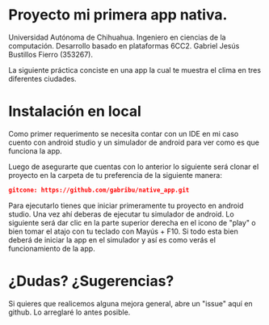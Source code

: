 # Proyecto mi primera app nativa.
Universidad Autónoma de Chihuahua.
Ingeniero en ciencias de la computación. 
Desarrollo basado en plataformas 6CC2. 
Gabriel Jesús Bustillos Fierro (353267).

La siguiente práctica conciste en una app la cual te muestra el clima en tres diferentes ciudades.

# Instalación en local
Como primer requerimento se necesita contar con un IDE en mi caso cuento con android studio y un simulador de android para ver como es que funciona la app.

Luego de asegurarte que cuentas con lo anterior lo siguiente será clonar el proyecto en la carpeta de tu preferencia de la siguiente manera:

```json
gitcone: https://github.com/gabribu/native_app.git
```
Para ejecutarlo tienes que iniciar primeramente tu proyecto en android studio.
Una vez ahí deberas de ejecutar tu simulador de android. 
Lo siguiente será dar clic en la parte superior derecha en el icono de "play" o bien tomar el atajo con tu teclado con Mayús + F10.
Si todo esta bien deberá de iniciar la app en el simulador y así es como verás el funcionamiento de la app.

# ¿Dudas? ¿Sugerencias?
Si quieres que realicemos alguna mejora general, abre un "issue" aquí en github. Lo arreglaré lo antes posible.
